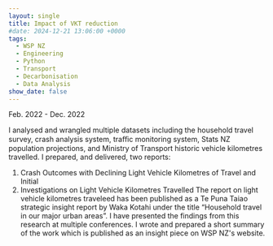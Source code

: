 ```yaml
---
layout: single
title: Impact of VKT reduction
#date: 2024-12-21 13:06:00 +0000
tags:
  - WSP NZ
  - Engineering
  - Python
  - Transport
  - Decarbonisation
  - Data Analysis
show_date: false
---
```

Feb. 2022 - Dec. 2022

I analysed and wrangled multiple datasets including the household travel survey, crash analysis system, traﬃc monitoring system, Stats NZ population projections, and Ministry of Transport historic vehicle kilometres travelled.
I prepared, and delivered, two reports:
1. Crash Outcomes with Declining Light Vehicle Kilometres of Travel and Initial
2. Investigations on Light Vehicle Kilometres Travelled
The report on light vehicle kilometres traveleed has been published as a Te Puna Taiao strategic insight report by Waka
Kotahi under the title “Household travel in our major urban areas”.
I have presented the findings from this research at multiple conferences.
I wrote and prepared a short summary of the work which is published as an insight piece on WSP NZ's website.